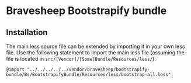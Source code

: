 # Bravesheep Bootstrapify bundle

## Installation
The main less source file can be extended by importing it in your own less file. Use the following statement to
import the main less file (assuming the file is located in `src/[Vendor]/[Some]Bundle/Resources/less/`):

```less
@import "../../../../../vendor/bravesheep/bootstrapify-bundle/Bs/BootstrapifyBundle/Resources/less/bootstrap-all.less";
```
